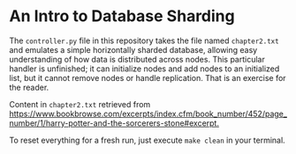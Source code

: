 # An Intro to Database Sharding

The `controller.py` file in this repository takes the file named `chapter2.txt` and emulates a simple horizontally sharded database, allowing easy understanding of how data is distributed across nodes. This particular handler is unfinished; it can initialize nodes and add nodes to an initialized list, but it cannot remove nodes or handle replication. That is an exercise for the reader.

Content in `chapter2.txt` retrieved from <https://www.bookbrowse.com/excerpts/index.cfm/book_number/452/page_number/1/harry-potter-and-the-sorcerers-stone#excerpt.>

To reset everything for a fresh run, just execute `make clean` in your terminal.
